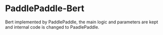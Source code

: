 # PaddlePaddle-Bert
Bert implemented by PaddlePaddle, the main logic and parameters are kept and internal code is changed to PaadlePaddle.
